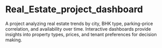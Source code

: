 # Real_Estate_project_dashboard
A project analyzing real estate trends by city, BHK type, parking-price correlation, and availability over time. Interactive dashboards provide insights into property types, prices, and tenant preferences for decision making.
